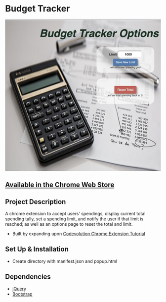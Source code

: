 # Budget Tracker

![](images/screenshot.png)

## [Available in the Chrome Web Store](https://chrome.google.com/webstore/detail/kefbibfkinkpmcfdehfmdedogekjbpde/publish-accepted?authuser=0&hl=es)

## Project Description
A chrome extension to accept users' spendings, display current total spending tally, set a spending limit, and notify the user if that limit is reached; as well as an options page to reset the total and limit.
* Built by expanding upon [Codevolution Chrome Extension Tutorial](https://www.youtube.com/watch?v=8q1_NkDbfzE&list=PLC3y8-rFHvwg2-q6Kvw3Tl_4xhxtIaNlY&index=1)


## Set Up & Installation
-   Create directory with manifest.json and popup.html

## Dependencies
-   [jQuery](https://api.jquery.com/)
-   [Bootstrap](https://getbootstrap.com/)
